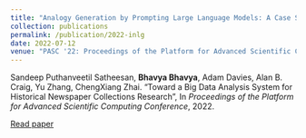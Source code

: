 ```yaml
---
title: "Analogy Generation by Prompting Large Language Models: A Case Study of InstructGPT"
collection: publications
permalink: /publication/2022-inlg
date: 2022-07-12
venue: "PASC '22: Proceedings of the Platform for Advanced Scientific Computing Conference"
---
```

Sandeep Puthanveetil Satheesan, <b>Bhavya Bhavya</b>, Adam Davies, Alan B. Craig, Yu Zhang, ChengXiang Zhai. “Toward a Big Data Analysis System for Historical Newspaper Collections Research”, In <i>Proceedings of the Platform for Advanced Scientific Computing Conference</i>, 2022. <br>

[Read paper<br>](https://bhaavya.github.io/files/pasc22.pdf)